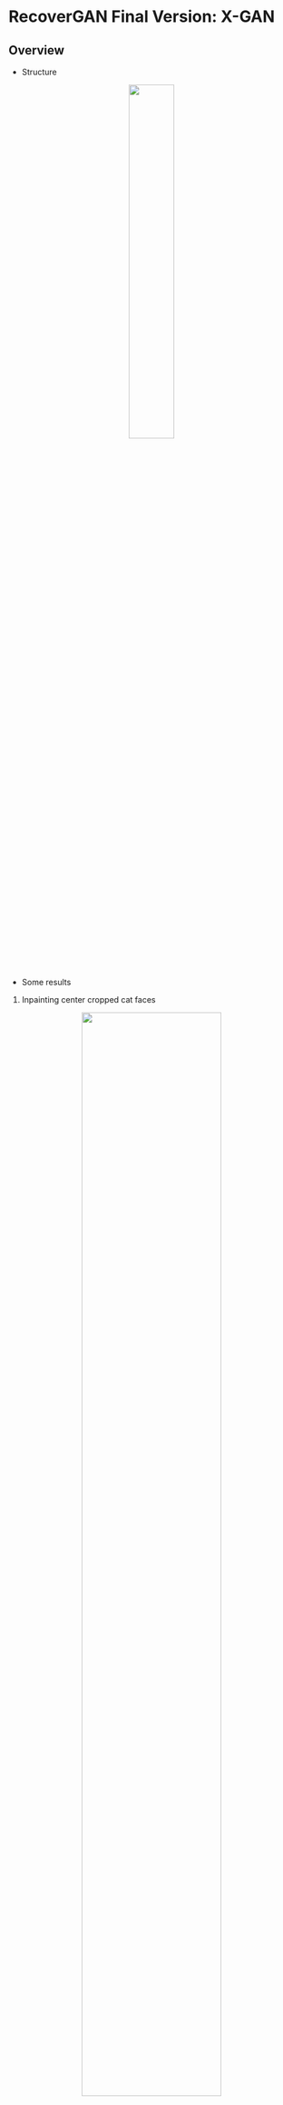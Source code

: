 # RecoverGAN Final Version: X-GAN

## Overview

* Structure


<p align="center">
  <img src="https://github.com/rexwangcc/RecoverGAN/blob/master/Final_version/Structure.png?raw=true" width="40%"/>
</p>

* Some results

1. Inpainting center cropped cat faces

<p align="center">
  <img src="https://github.com/rexwangcc/RecoverGAN/blob/master/Final_version/results/cat_before.png?raw=true" width="70%"/>
</p>

<p align="center">
  <img src="https://github.com/rexwangcc/RecoverGAN/blob/master/Final_version/results/cat_masked.png?raw=true" width="70%"/>
</p>

<p align="center">
  <img src="https://github.com/rexwangcc/RecoverGAN/blob/master/Final_version/results/inpaint_cat_xcsGAN_300-2000_center.gif?raw=true" width="70%"/>
</p>

2. Inpainting random noised cat faces

<p align="center">
  <img src="https://github.com/rexwangcc/RecoverGAN/blob/master/Final_version/results/cat_before.png?raw=true" width="70%"/>
</p>

<p align="center">
  <img src="https://github.com/rexwangcc/RecoverGAN/blob/master/Final_version/results/cat_masked_random.png?raw=true" width="70%"/>
</p>

<p align="center">
  <img src="https://github.com/rexwangcc/RecoverGAN/blob/master/Final_version/results/inpaint_cat_xcsGAN_300-2000_random.gif?raw=true" width="70%"/>
</p>

3. Inpainting center cropped aircrafts

<p align="center">
  <img src="https://github.com/rexwangcc/RecoverGAN/blob/master/Final_version/results/aircraft_before.png?raw=true" width="70%"/>
</p>

<p align="center">
  <img src="https://github.com/rexwangcc/RecoverGAN/blob/master/Final_version/results/aircraft_masked.png?raw=true" width="70%"/>
</p>

<p align="center">
  <img src="https://github.com/rexwangcc/RecoverGAN/blob/master/Final_version/results/inpaint_plane_xcsGAN_21-2000_center.gif?raw=true" width="70%"/>
</p>

4. Inpainting random noised aircrafts

<p align="center">
  <img src="https://github.com/rexwangcc/RecoverGAN/blob/master/Final_version/results/aircraft_before.png?raw=true" width="70%"/>
</p>

<p align="center">
  <img src="https://github.com/rexwangcc/RecoverGAN/blob/master/Final_version/results/aircraft_masked_random.png?raw=true" width="70%"/>
</p>

<p align="center">
  <img src="https://github.com/rexwangcc/RecoverGAN/blob/master/Final_version/results/inpaint_plane_xcsGAN_21-2000_random.gif?raw=true" width="70%"/>
</p>

### Advantages

* Has decent inpainting performance on cats and planes
* Robust to different noises at random locations
* Our model learns much faster than original GAN
* Based on DCGAN, Context Encoder and WGAN, open to many extensions

### Open-Challenges and future works

* Further modify the inputs for generator / discriminator:
    + Compressive sensing technique (maybe a compressive sensing layer)
    + An extra encoder to encode noisy images
    + Additional inputs (different types of noise)
* Wider applications for generators (inpainters):
    + Wider varieties of categories of images
    + Wider areas (Music, Video, Creative Works, etc.)
* Modify the network:
    + Stacked GANs
    + Add dropouts
    + Optimized formulas


### References
1. Yeh, Raymond, et al. "Semantic Image Inpainting with Perceptual and Contextual Losses." arXiv preprint arXiv:1607.07539 (2016).
2. Arjovsky, Martin, Soumith Chintala, and Léon Bottou. "Wasserstein gan." arXiv preprint arXiv:1701.07875 (2017).
3. Radford, Alec, Luke Metz, and Soumith Chintala. "Unsupervised representation learning with deep convolutional generative adversarial networks." arXiv preprint arXiv:1511.06434 (2015).
4. Goodfellow, Ian, et al. "Generative adversarial nets." Advances in Neural Information Processing Systems. 2014.




## Instructions

#### You need to prepare 2 dataset, one is original images and the other is noised original images, no need to have same images

#### Train XGAN

If dataset (all images under `./data/xxx1` and `./data/xxx2`)is already resized to 64x64, run:

`python main.py --dataset xxx1 --is_train --is_crop False --epoch 100 --dataset2 xxx2`

Otherwise, run:

`python main.py --dataset xxx1 --is_train --is_crop True --epoch 100 --dataset2 xxx2`

#### Use model as an inpainter

`imgs`: path to testing dataset

`outDir`: path to where to output inpainted results

`maskType`: mask types :['center', 'random', 'left', 'right']

`nIter`: inpainting iterations

`checkpointDir`: path to trained model checkpoint directory


If the same datasets as training process (all images under `./data/xxx1` and `./data/xxx2` and testing data `xxx_test`) are already resized to 64x64, run:

`python inpainter.py --dataset xxx1 --dataset2 xxx2 --imgs xxx_test --outDir path_to_where_to_output_inpainted_results --is_train --nIter 2000 --is_crop False --maskType center --checkpointDir path_to_trained_model_checkpoint_directory`

Otherwise, run:

`python inpainter.py --dataset xxx1 --dataset2 xxx2 --imgs data/catface_O_r --outDir path_to_where_to_output_inpainted_results --is_train --nIter 2000 --is_crop True --maskType center --checkpointDir path_to_trained_model_checkpoint_directory`




